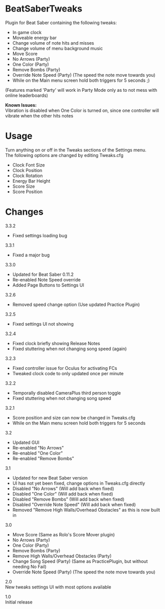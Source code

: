 # BeatSaberTweaks
Plugin for Beat Saber containing the following tweaks:  
- In game clock  
- Moveable energy bar  
- Change volume of note hits and misses  
- Change volume of menu background music  
- Move Score  
- No Arrows (Party)  
- One Color (Party)  
- Remove Bombs (Party)  
- Override Note Speed (Party) (The speed the note move towards you)  
- While on the Main menu screen hold both triggers for 5 seconds ;)  
  
(Features marked 'Party' will work in Party Mode only as to not mess with online leaderboards)  
  
**Known Issues:**  
Vibration is disabled when One Color is turned on, since one controller will vibrate when the other hits notes  
  
# Usage  
Turn anything on or off in the Tweaks sections of the Settings menu.  
The following options are changed by editing Tweaks.cfg  
- Clock Font Size  
- Clock Position  
- Clock Rotation  
- Energy Bar Height  
- Score Size  
- Score Position  
  
# Changes  
3.3.2  
- Fixed settings loading bug  

3.3.1  
- Fixed a major bug  

3.3.0  
- Updated for Beat Saber 0.11.2  
- Re-enabled Note Speed override  
- Added Page Buttons to Settings UI  
  
3.2.6  
- Removed speed change option (Use updated Practice Plugin)  
  
3.2.5  
- Fixed settings UI not showing  
  
3.2.4  
- Fixed clock briefly showing Release Notes  
- Fixed stuttering when not changing song speed (again)  
  
3.2.3  
- Fixed controller issue for Oculus for activating FCs  
- Tweaked clock code to only updated once per minute  
  
3.2.2  
- Temporally disabled CameraPlus third person toggle  
- Fixed stuttering when not changing song speed  
  
3.2.1  
- Score position and size can now be changed in Tweaks.cfg  
- While on the Main menu screen hold both triggers for 5 seconds  
  
3.2  
- Updated GUI  
- Re-enabled "No Arrows"  
- Re-enabled "One Color"  
- Re-enabled "Remove Bombs"  
  
3.1  
- Updated for new Beat Saber version  
- UI has not yet been fixed, change options in Tweaks.cfg directly  
- Disabled "No Arrows" (Will add back when fixed)  
- Disabled "One Color"  (Will add back when fixed)  
- Disabled "Remove Bombs"  (Will add back when fixed)  
- Disabled "Override Note Speed" (Will add back when fixed)  
- Removed "Remove High Walls/Overhead Obstacles" as this is now built in  
  
3.0  
- Move Score (Same as Rolo's Score Mover plugin)  
- No Arrows (Party)  
- One Color (Party)  
- Remove Bombs (Party)  
- Remove High Walls/Overhead Obstacles (Party)  
- Change Song Speed (Party) (Same as PracticePlugin, but without needing No Fail)  
- Override Note Speed (Party) (The speed the note move towards you)  
  
2.0  
New tweaks settings UI with most options available  
  
1.0  
Initial release  
